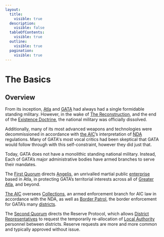 ```yaml
---
layout:
  title:
    visible: true
  description:
    visible: false
  tableOfContents:
    visible: true
  outline:
    visible: true
  pagination:
    visible: true
---
```


# The Basics

## Overview

From its inception, [Atla](../key-locations/atla.md) and [GATA](../) had always had a single formidable standing military. However, in the wake of [The Reconstruction](../../history/the-reconstruction.md), and the end of the [Existence Doctrine](existence-doctrine.md), the national military was officially dissolved.

Additionally, many of its most advanced weapons and technologies were decommissioned in accordance with [the AIC](../institutions/atlan-information-control.md)’s interpretation of [NDA](../politics/new-dawn-accords.md) regulations. Many of GATA's most vocal critics had been skeptical that GATA would follow through with this self-constraint, however they did just that.

Today, GATA does not have a monolithic standing national military. Instead, Each of GATA’s major administrative bodies have armed branches to serve their mandates.

The [First Quorum](../politics/governance.md#the-first-quorum) directs [Angelis](angelis.md), an unrivalled martial public [enterprise](../enterprise/) based in Atla, in protecting GATA’s territorial interests across all of [Greater Atla](../politics/greater-atla.md), and beyond.

[The AIC](../institutions/atlan-information-control.md) oversees [Collections](../law-and-order/collections.md), an armed enforcement branch for AIC law in accordance with the NDA, as well as [Border Patrol](../law-and-order/gate-patrol.md), the border enforcement for GATA’s many [districts](../politics/districts.md).

The [Second Quorum](../politics/governance.md#the-second-quorum) directs the Reserve Protocol, which allows [District Representatives](../politics/governance.md#district-representative) to request the temporarily re-allocation of [Local Authority](../law-and-order/local-authority.md) personnel between districts. Reserve requests are more and more common and typically approved without issue.
